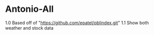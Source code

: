 Antonio-All
==============

1.0 Based off of "https://github.com/epatel/pblindex.git"
1.1 Show both weather and stock data
